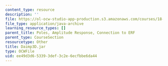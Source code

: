 ```yaml
---
content_type: resource
description: ''
file: https://ol-ocw-studio-app-production.s3.amazonaws.com/courses/18-03sc-differential-equations-fall-2011/ee49d3d653393def3c2e6ecfbbe6da44_Daimp3D.jar
file_type: application/java-archive
learning_resource_types: []
parent_title: Poles, Amplitude Response, Connection to ERF
parent_type: CourseSection
resourcetype: Other
title: Daimp3D.jar
type: OCWFile
uid: ee49d3d6-5339-3def-3c2e-6ecfbbe6da44
---
```

